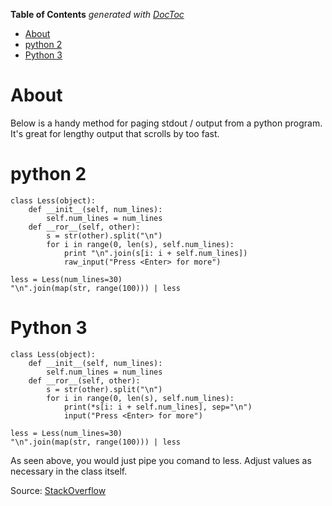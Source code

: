 <!-- START doctoc generated TOC please keep comment here to allow auto update -->
<!-- DON'T EDIT THIS SECTION, INSTEAD RE-RUN doctoc TO UPDATE -->
**Table of Contents**  *generated with [DocToc](https://github.com/thlorenz/doctoc)*

- [About](#about)
- [python 2](#python-2)
- [Python 3](#python-3)

<!-- END doctoc generated TOC please keep comment here to allow auto update -->

# About

Below is a handy method for paging stdout / output from a python program. It's great for lengthy output that scrolls by too fast.

# python 2

```
class Less(object):
    def __init__(self, num_lines):
        self.num_lines = num_lines
    def __ror__(self, other):
        s = str(other).split("\n")
        for i in range(0, len(s), self.num_lines):
            print "\n".join(s[i: i + self.num_lines])
            raw_input("Press <Enter> for more")

less = Less(num_lines=30)  
"\n".join(map(str, range(100))) | less
```

# Python 3

```
class Less(object):
    def __init__(self, num_lines):
        self.num_lines = num_lines
    def __ror__(self, other):
        s = str(other).split("\n")
        for i in range(0, len(s), self.num_lines):
            print(*s[i: i + self.num_lines], sep="\n")
            input("Press <Enter> for more")

less = Less(num_lines=30)  
"\n".join(map(str, range(100))) | less
```

As seen above, you would just pipe you comand to less. Adjust values as necessary in the class itself.

Source: [StackOverflow](https://stackoverflow.com/a/3306399)
